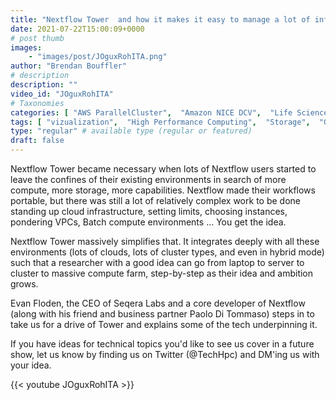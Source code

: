 ```yaml
---
title: "Nextflow Tower  and how it makes it easy to manage a lot of infrastructure quickly."
date: 2021-07-22T15:00:09+0000
# post thumb
images:
    - "images/post/JOguxRohITA.png"
author: "Brendan Bouffler"
# description
description: ""
video_id: "JOguxRohITA"
# Taxonomies
categories: [ "AWS ParallelCluster",  "Amazon NICE DCV",  "Life Sciences", ]
tags: [ "vizualization",  "High Performance Computing",  "Storage",  "GPUs",  "genomics pipelines",  "scilife",  "genomics",  "virtualization",  "seqera labs",  "Lustre",  "CPUs",  "seqera",  "spot",  "ParallelCluster",  "EC2",  "Covid-19",  "HCLS",  "nextflow",  "Schedulers",  "nf-core",  "workflows",  "nextflow tower",  "DCV",  "HPC",  "tower",  "nf core",  "techshorts", ]
type: "regular" # available type (regular or featured)
draft: false
---
```


Nextflow Tower became necessary when lots of Nextflow users started to leave the confines of their existing environments in search of more compute, more storage, more capabilities. Nextflow made their workflows portable, but there was still a lot of relatively complex work to be done standing up cloud infrastructure, setting limits, choosing instances, pondering VPCs, Batch compute environments ... You get the idea.

Nextflow Tower massively simplifies that. It integrates deeply with all these environments (lots of clouds, lots of cluster types, and even in hybrid mode) such that a researcher with a good idea can go from laptop to server to cluster to massive compute farm, step-by-step as their idea and ambition grows.

Evan Floden, the CEO of Seqera Labs and a core developer of Nextflow (along with his friend and business partner Paolo Di Tommaso) steps in to take us for a drive of Tower and explains some of the tech underpinning it.

If you have ideas for technical topics you'd like to see us cover in a future show, let us know by finding us on Twitter (@TechHpc) and DM'ing us with your idea.

{{< youtube JOguxRohITA >}}
